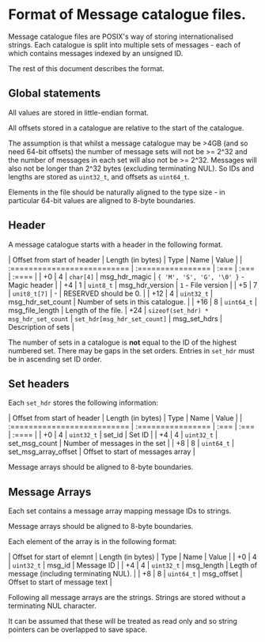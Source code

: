# Format of Message catalogue files.

Message catalogue files are POSIX's way of storing internationalised strings.  Each catalogue is
split into multiple sets of messages - each of which contains messages indexed by an unsigned ID.

The rest of this document describes the format.

## Global statements

All values are stored in little-endian format.

All offsets stored in a catalogue are relative to the start of the catalogue.

The assumption is that whilst a message catalogue may be >4GB (and so need 64-bit offsets) the
number of message sets will not be >= 2^32 and the number of messages in each set will also not
be >= 2^32.  Messages will also not be longer than 2^32 bytes (excluding terminating NUL).  So IDs
and lengths are stored as `uint32_t`, and offsets as `uint64_t`.

Elements in the file should be naturally aligned to the type size - in particular 64-bit values are
aligned to 8-byte boundaries.

## Header

A message catalogue starts with a header in the following format.

| Offset from start of header | Length (in bytes) | Type | Name | Value |
| :========================== | :================ | :=== | :=== | :==== |
| +0 | 4 | `char[4]` | msg_hdr_magic | `{ 'M', 'S', 'G', '\0' }` - Magic header |
| +4 | 1 | `uint8_t` | msg_hdr_version | `1` - File version |
| +5 | 7 | `unit8_t[7]` | - | RESERVED should be 0. |
| +12 | 4 | `uint32_t` | msg_hdr_set_count | Number of sets in this catalogue. |
| +16 | 8 | `uint64_t` | msg_file_length | Length of the file.
| +24 | `sizeof(set_hdr) * msg_hdr_set_count` | `set_hdr[msg_hdr_set_count]` | msg_set_hdrs | Description of sets |

The number of sets in a catalogue is **not** equal to the ID of the highest numbered set.  There may
be gaps in the set orders.  Entries in `set_hdr` must be in ascending set ID order.

## Set headers

Each `set_hdr` stores the following information:

| Offset from start of header | Length (in bytes) | Type | Name | Value |
| :========================== | :================ | :=== | :=== | :==== |
| +0 | 4 | `uint32_t` | set_id | Set ID |
| +4 | 4 | `uint32_t` | set_msg_count | Number of messages in the set |
| +8 | 8 | `uint64_t` | set_msg_array_offset | Offset to start of messages array |

Message arrays should be aligned to 8-byte boundaries.

## Message Arrays

Each set contains a message array mapping message IDs to strings.

Message arrays should be aligned to 8-byte boundaries.

Each element of the array is in the following format:

| Offset for start of elemnt | Length (in bytes) | Type | Name | Value |
| +0 | 4 | `uint32_t` | msg_id | Message ID |
| +4 | 4 | `uint32_t` | msg_length | Legth of message (including terminating NUL). |
| +8 | 8 | `uint64_t` | msg_offset | Offset to start of message text |

Following all message arrays are the strings.  Strings are stored without a terminating NUL
character.

It can be assumed that these will be treated as read only and so string pointers can be overlapped to
save space.

